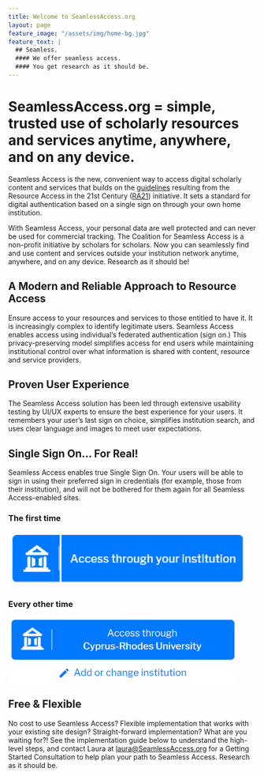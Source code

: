 ```yaml
---
title: Welcome to SeamlessAccess.org
layout: page
feature_image: "/assets/img/home-bg.jpg"
feature_text: |
  ## Seamless.
  #### We offer seamless access.
  #### You get research as it should be.
---
```


# SeamlessAccess.org = simple, trusted use of scholarly resources and services anytime, anywhere, and on any device.

Seamless Access is the new, convenient way to access digital scholarly content and services that builds on the [guidelines](https://www.niso.org/publications/rp-27-2019-ra21) resulting from the Resource Access in the 21st Century ([RA21](https://ra21.org)) initiative. It sets a standard for digital authentication based on a single sign on through your own home institution.

With Seamless Access, your personal data are well protected and can never be used for commercial tracking. The Coalition for Seamless Access is a non-profit initiative by scholars for scholars.
Now you can seamlessly find and use content and services outside your institution network anytime, anywhere, and on any device. Research as it should be!

## A Modern and Reliable Approach to Resource Access
Ensure access to your resources and services to those entitled to have it. It is increasingly complex to identify legitimate users. Seamless Access enables access using individual’s federated authentication (sign on.) This privacy-preserving model simplifies access for end users while maintaining institutional control over what information is shared with content, resource and service providers.

## Proven User Experience
The Seamless Access solution has been led through extensive usability testing by UI/UX experts to ensure the best experience for your users. It remembers your user’s last sign on choice, simplifies institution search, and uses clear language and images to meet user expectations.

## Single Sign On… For Real!
Seamless Access enables true Single Sign On. Your users will be able to sign in using their preferred sign in credentials (for example, those from their institution), and will not be bothered for them again for all Seamless Access-enabled sites.

### The first time
![Call to Action button](CTA-button.png)

### Every other time
![Assigned Action button](Active-Button.png)

## Free & Flexible
No cost to use Seamless Access? Flexible implementation that works with your existing site design? Straight-forward implementation? What are you waiting for?! See the implementation guide below to understand the high-level steps, and contact Laura at laura@SeamlessAccess.org for a Getting Started Consultation to help plan your path to Seamless Access. Research as it should be.
